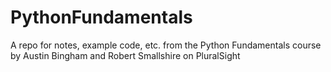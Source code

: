 # PythonFundamentals
A repo for notes, example code, etc. from the Python Fundamentals course by Austin Bingham and Robert Smallshire on PluralSight
